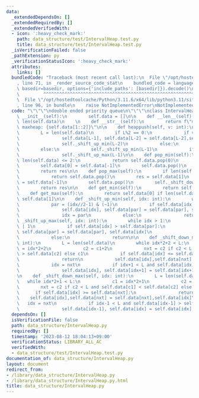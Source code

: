 ```yaml
---
data:
  _extendedDependsOn: []
  _extendedRequiredBy: []
  _extendedVerifiedWith:
  - icon: ':heavy_check_mark:'
    path: data_structure/test/IntervalHeap.test.py
    title: data_structure/test/IntervalHeap.test.py
  _isVerificationFailed: false
  _pathExtension: py
  _verificationStatusIcon: ':heavy_check_mark:'
  attributes:
    links: []
  bundledCode: "Traceback (most recent call last):\n  File \"/opt/hostedtoolcache/Python/3.11.6/x64/lib/python3.11/site-packages/onlinejudge_verify/documentation/build.py\"\
    , line 71, in _render_source_code_stat\n    bundled_code = language.bundle(stat.path,\
    \ basedir=basedir, options={'include_paths': [basedir]}).decode()\n          \
    \         ^^^^^^^^^^^^^^^^^^^^^^^^^^^^^^^^^^^^^^^^^^^^^^^^^^^^^^^^^^^^^^^^^^^^^^^^^^^^^^^^^\n\
    \  File \"/opt/hostedtoolcache/Python/3.11.6/x64/lib/python3.11/site-packages/onlinejudge_verify/languages/python.py\"\
    , line 96, in bundle\n    raise NotImplementedError\nNotImplementedError\n"
  code: "\"\"\"\ndouble ended priority queue\n\"\"\"\nclass IntervalHeap:\n    def\
    \ __init__(self):\n        self.data = []\n\n    def __len__(self):\n        return\
    \ len(self.data)\n    \n    def __str__(self):\n        return f\"minheap: {self.data[::2]},\
    \ maxheap: {self.data[1::2]}\"\n\n    def heappush(self, v: int):\n        self.data.append(v)\n\
    \        L = len(self.data)\n        if L%2 == 0:\n            if v < self.data[-2]:\n\
    \                self.data[L-1], self.data[L-2] = self.data[L-2],self.data[L-1]\n\
    \                self._shift_up_min(L-2)\n            else:\n                self._shift_up_max(L-1)\n\
    \        else:\n            self._shift_up_min(L-1)\n            if v == self.data[-1]:\n\
    \                self._shift_up_max(L-1)\n\n    def pop_min(self):\n        if\
    \ len(self.data) <= 2:\n            return self.data.pop(0)\n        res = self.data[0]\n\
    \        self.data[0] = self.data[-1]\n        self.data.pop()\n        self._shift_down_min(0)\n\
    \        return res\n\n    def pop_max(self):\n        if len(self.data) <= 2:\n\
    \            return self.data.pop()\n        res = self.data[1]\n        self.data[1]\
    \ = self.data[-1]\n        self.data.pop()\n        self._shift_down_max(1)\n\
    \        return res\n\n    def get_min(self):\n        return self.data[0]\n\n\
    \    def get_max(self):\n        return self.data[0] if len(self.data)==1 else\
    \ self.data[1]\n\n    def _shift_up_min(self, idx: int):\n        while idx:\n\
    \            par = (idx//2-1) & (~1)\n            if self.data[idx] < self.data[par]:\n\
    \                self.data[idx], self.data[par] = self.data[par], self.data[idx]\n\
    \                idx = par\n            else:\n                return\n\n    def\
    \ _shift_up_max(self, idx: int):\n        while idx > 1:\n            par = (idx//2-1)\
    \ | 1\n            if self.data[idx] > self.data[par]:\n                self.data[idx],\
    \ self.data[par] = self.data[par], self.data[idx]\n                idx = par\n\
    \            else:\n                return\n\n    def _shift_down_min(self, idx:\
    \ int):\n        L = len(self.data)\n        while idx*2+2 < L:\n            c1\
    \ = idx*2+2\n            c2 = c1+2\n            nxt = c2 if c2 < L and self.data[c1]\
    \ > self.data[c2] else c1\n            if self.data[idx] <= self.data[nxt]:\n\
    \                return\n            self.data[idx],self.data[nxt] = self.data[nxt],self.data[idx]\n\
    \            idx = nxt\n            if idx+1 < L and self.data[idx] > self.data[idx+1]:\n\
    \                self.data[idx], self.data[idx+1] = self.data[idx+1], self.data[idx]\n\
    \n    def _shift_down_max(self, idx: int):\n        L = len(self.data)\n     \
    \   while idx*2+1 < L:\n            c1 = idx*2+1\n            c2 = c1+2\n    \
    \        nxt = c2 if c2 < L and self.data[c1] < self.data[c2] else c1\n      \
    \      if self.data[idx] >= self.data[nxt]:\n                return\n        \
    \    self.data[idx],self.data[nxt] = self.data[nxt],self.data[idx]\n         \
    \   idx = nxt\n            if idx-1 < L and self.data[idx-1] > self.data[idx]:\n\
    \                self.data[idx-1], self.data[idx] = self.data[idx], self.data[idx-1]\n"
  dependsOn: []
  isVerificationFile: false
  path: data_structure/IntervalHeap.py
  requiredBy: []
  timestamp: '2023-08-12 18:04:13+09:00'
  verificationStatus: LIBRARY_ALL_AC
  verifiedWith:
  - data_structure/test/IntervalHeap.test.py
documentation_of: data_structure/IntervalHeap.py
layout: document
redirect_from:
- /library/data_structure/IntervalHeap.py
- /library/data_structure/IntervalHeap.py.html
title: data_structure/IntervalHeap.py
---
```

